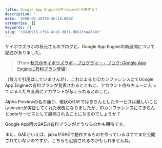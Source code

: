 ```yaml
---
title: Google App EngineがPreviewから脱する？
description: ''
date: '2008-05-28T09:46:18.000Z'
categories: []
keywords: []
slug: "7d43b915-cf94-4ca5-9071-d861fbaa340c"
---
```

サイボウズラボの秋元さんのブログに、Google App Engineの新展開について記述がありました。

> \[From [秋元@サイボウズラボ・プログラマー・ブログ: Google App Engineに有料プラン登場](http://labs.cybozu.co.jp/blog/akky/archives/2008/05/google-app-engine-paid-plan.html)\]

（敢えて引用はしていませんが）、これによるとIOカンファレンスにてGoogle App Engineの有料プランが発表されるとともに、アカウント待ちキューに入っている人たち全員にアカウントが与えられるとのこと。

Alpha Previewの名の通り、現状のGAEではきちんとしたサービスは難しいことはtwisterが実証してくれた状態になりましたが、IOカンファレンスにてきちんとbetaサービスとして展開されることになるのでしょうか？

Google App用のGAEの有料プランがどうなるのかも期待です。

また、GAEといえば、jaikuがGAEで動作するものを作っているはずでまだ公開されていないのですが、こちらも公開されるのかもしれませんね。